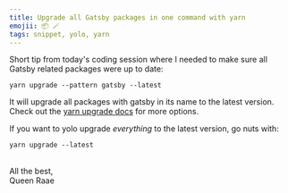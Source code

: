 ```yaml
---
title: Upgrade all Gatsby packages in one command with yarn
emojii: 📦 🪄
tags: snippet, yolo, yarn
---
```


Short tip from today's coding session where I needed to make sure all Gatsby related packages were up to date:

```shell
yarn upgrade --pattern gatsby --latest
```

It will upgrade all packages with gatsby in its name to the latest version. Check out the [yarn upgrade docs](https://classic.yarnpkg.com/lang/en/docs/cli/upgrade/) for more options.

If you want to yolo upgrade _everything_ to the latest version, go nuts with:

```shell
yarn upgrade --latest
```

&nbsp;  
All the best,  
Queen Raae
